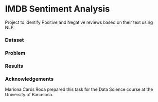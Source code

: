 # IMDB Sentiment Analysis
Project to identify Positive and Negative reviews based on their text using NLP.

### Dataset

### Problem

### Results

### Acknowledgements
Mariona Carós Roca prepared this task for the Data Science course at the University of Barcelona.
